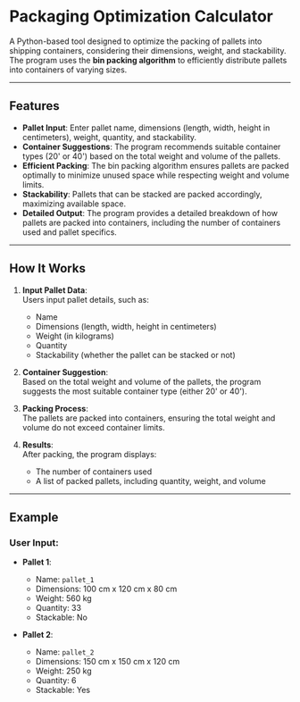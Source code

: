 # Packaging Optimization Calculator

A Python-based tool designed to optimize the packing of pallets into shipping containers, considering their dimensions, weight, and stackability. The program uses the **bin packing algorithm** to efficiently distribute pallets into containers of varying sizes.

---

## Features

- **Pallet Input**: Enter pallet name, dimensions (length, width, height in centimeters), weight, quantity, and stackability.
- **Container Suggestions**: The program recommends suitable container types (20' or 40') based on the total weight and volume of the pallets.
- **Efficient Packing**: The bin packing algorithm ensures pallets are packed optimally to minimize unused space while respecting weight and volume limits.
- **Stackability**: Pallets that can be stacked are packed accordingly, maximizing available space.
- **Detailed Output**: The program provides a detailed breakdown of how pallets are packed into containers, including the number of containers used and pallet specifics.

---

## How It Works

1. **Input Pallet Data**:  
   Users input pallet details, such as:
   - Name
   - Dimensions (length, width, height in centimeters)
   - Weight (in kilograms)
   - Quantity
   - Stackability (whether the pallet can be stacked or not)
   
2. **Container Suggestion**:  
   Based on the total weight and volume of the pallets, the program suggests the most suitable container type (either 20' or 40').

3. **Packing Process**:  
   The pallets are packed into containers, ensuring the total weight and volume do not exceed container limits.

4. **Results**:  
   After packing, the program displays:
   - The number of containers used
   - A list of packed pallets, including quantity, weight, and volume

---

## Example

### User Input:

- **Pallet 1**:  
  - Name: `pallet_1`  
  - Dimensions: 100 cm x 120 cm x 80 cm  
  - Weight: 560 kg  
  - Quantity: 33 
  - Stackable: No

- **Pallet 2**:  
  - Name: `pallet_2`  
  - Dimensions: 150 cm x 150 cm x 120 cm  
  - Weight: 250 kg  
  - Quantity: 6 
  - Stackable: Yes




